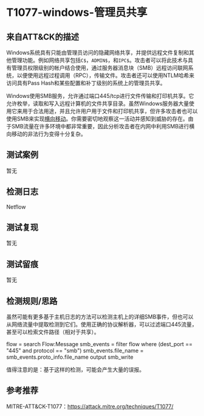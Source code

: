 # T1077-windows-管理员共享

## 来自ATT&CK的描述

Windows系统具有只能由管理员访问的隐藏网络共享，并提供远程文件复制和其他管理功能。例如网络共享包括`C$`，`ADMIN$`，和`IPC$`。攻击者可以将此技术与具有管理员权限级别的帐户结合使用，通过服务器消息块（SMB）远程访问联网系统，以便使用远程过程调用（RPC），传输文件。攻击者还可以使用NTLM哈希来访问具有Pass Hash和某些配置和补丁级别的系统上的管理员共享。



Windows使用SMB服务，允许通过端口445/tcp进行文件传输和打印机共享。它允许枚举，读取和写入远程计算机的文件共享目录。虽然Windows服务器大量使用它来用于合法用途，并且允许用户用于文件和打印机共享，但许多攻击者也可以使用SMB来实现[横向移动](https://attack.mitre.org/tactics/TA0008)。你需要密切地观察这一活动并感知到威胁的存在。由于SMB流量在许多环境中都非常重要，因此分析攻击者在内网中利用SMB进行横向移动的非法行为变得十分复杂。

## 测试案例

暂无

## 检测日志

Netflow

## 测试复现

暂无

## 测试留痕

暂无

## 检测规则/思路

虽然可能有更多基于主机日志的方法可以检测主机上的详细SMB事件，但也可以从网络流量中提取检测到它们。使用正确的协议解析器，可以过滤端口445流量，甚至可以检索文件路径（相对于共享）。

flow = search Flow:Message
smb_events = filter flow where (dest_port == "445" and protocol == "smb")
smb_events.file_name = smb_events.proto_info.file_name
output smb_write

值得注意的是：基于这样的检测，可能会产生大量的误报。

## 参考推荐

MITRE-ATT&CK-T1077：https://attack.mitre.org/techniques/T1077/



